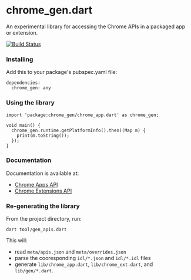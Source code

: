 chrome_gen.dart
==============

An experimental library for accessing the Chrome APIs in a packaged app or
extension.

[![Build Status](https://drone.io/github.com/dart-gde/chrome_gen.dart/status.png)](https://drone.io/github.com/dart-gde/chrome_gen.dart/latest)

### Installing

Add this to your package's pubspec.yaml file:

    dependencies:
      chrome_gen: any

### Using the library

    import 'package:chrome_gen/chrome_app.dart' as chrome_gen;

    void main() {
      chrome_gen.runtime.getPlatformInfo().then((Map m) {
        print(m.toString());
      });
    }

### Documentation
Documentation is available at:
 * [Chrome Apps API](http://dart-gde.github.io/chrome_gen.dart/app/)
 * [Chrome Extensions API](http://dart-gde.github.io/chrome_gen.dart/ext/)

### Re-generating the library
From the project directory, run:

`dart tool/gen_apis.dart`

This will:
 * read `meta/apis.json` and `meta/overrides.json`
 * parse the cooresponding `idl/*.json` and `idl/*.idl` files
 * generate `lib/chrome_app.dart`, `lib/chrome_ext.dart`, and `lib/gen/*.dart`.
